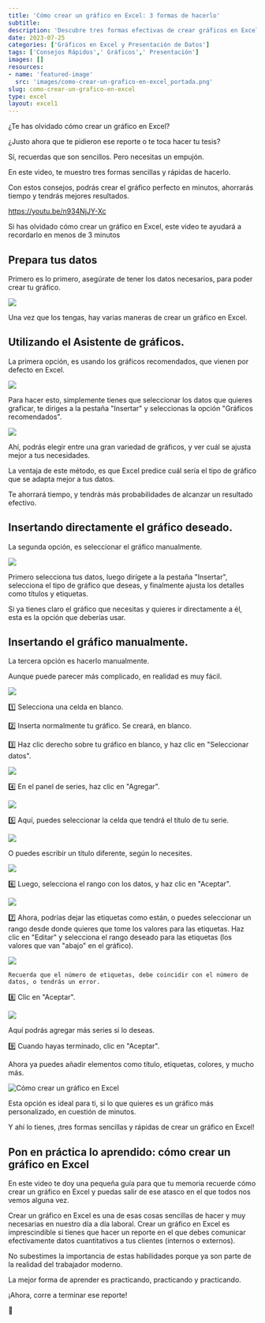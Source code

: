 ```yaml
---
title: 'Cómo crear un gráfico en Excel: 3 formas de hacerlo'
subtitle: 
description: 'Descubre tres formas efectivas de crear gráficos en Excel. Mejora tus habilidades de presentación de datos con estos consejos prácticos.'
date: 2023-07-25
categories: ['Gráficos en Excel y Presentación de Datos']
tags: ['Consejos Rápidos',' Gráficos',' Presentación']
images: []
resources: 
- name: 'featured-image'
  src: 'images/como-crear-un-grafico-en-excel_portada.png'
slug: como-crear-un-grafico-en-excel
type: excel
layout: excel1
---
```


¿Te has olvidado cómo crear un gráfico en Excel?

¿Justo ahora que te pidieron ese reporte o te toca hacer tu tesis?

Sí, recuerdas que son sencillos. Pero necesitas un empujón.

En este video, te muestro tres formas sencillas y rápidas de hacerlo.

Con estos consejos, podrás crear el gráfico perfecto en minutos, ahorrarás tiempo y tendrás mejores resultados.

https://youtu.be/n934NjJY-Xc

Si has olvidado cómo crear un gráfico en Excel, este video te ayudará a recordarlo en menos de 3 minutos

## Prepara tus datos

Primero es lo primero, asegúrate de tener los datos necesarios, para poder crear tu gráfico.

![](images/image.png)

Una vez que los tengas, hay varias maneras de crear un gráfico en Excel.

## Utilizando el Asistente de gráficos.

La primera opción, es usando los gráficos recomendados, que vienen por defecto en Excel.

[![](images/image-1.png)](https://raymundoycaza.com/wp-content/uploads/2023/07/image-1.png)

Para hacer esto, simplemente tienes que seleccionar los datos que quieres graficar, te diriges a la pestaña "Insertar" y seleccionas la opción "Gráficos recomendados".

[![](images/image-2.png)](https://raymundoycaza.com/wp-content/uploads/2023/07/image-2.png)

Ahí, podrás elegir entre una gran variedad de gráficos, y ver cuál se ajusta mejor a tus necesidades.

La ventaja de este método, es que Excel predice cuál sería el tipo de gráfico que se adapta mejor a tus datos.

Te ahorrará tiempo, y tendrás más probabilidades de alcanzar un resultado efectivo.

## Insertando directamente el gráfico deseado.

La segunda opción, es seleccionar el gráfico manualmente.

[![](images/image-4.png)](https://raymundoycaza.com/wp-content/uploads/2023/07/image-4.png)

Primero selecciona tus datos, luego dirígete a la pestaña "Insertar", selecciona el tipo de gráfico que deseas, y finalmente ajusta los detalles como títulos y etiquetas.

Si ya tienes claro el gráfico que necesitas y quieres ir directamente a él, esta es la opción que deberías usar.

## Insertando el gráfico manualmente.

La tercera opción es hacerlo manualmente.

Aunque puede parecer más complicado, en realidad es muy fácil.

[![](images/image-6.png)](https://raymundoycaza.com/wp-content/uploads/2023/07/image-6.png)

1️⃣ Selecciona una celda en blanco.

2️⃣ Inserta normalmente tu gráfico. Se creará, en blanco.

3️⃣ Haz clic derecho sobre tu gráfico en blanco, y haz clic en "Seleccionar datos".

[![](images/image-7.png)](https://raymundoycaza.com/wp-content/uploads/2023/07/image-7.png)

4️⃣ En el panel de series, haz clic en "Agregar".

[![](images/image-8.png)](https://raymundoycaza.com/wp-content/uploads/2023/07/image-8.png)

5️⃣ Aquí, puedes seleccionar la celda que tendrá el título de tu serie.

[![](images/image-9.png)](https://raymundoycaza.com/wp-content/uploads/2023/07/image-9.png)

O puedes escribir un título diferente, según lo necesites.

![](images/image-11.png)

6️⃣ Luego, selecciona el rango con los datos, y haz clic en "Aceptar".

![](images/image-13.png)

7️⃣ Ahora, podrías dejar las etiquetas como están, o puedes seleccionar un rango desde donde quieres que tome los valores para las etiquetas. Haz clic en "Editar" y selecciona el rango deseado para las etiquetas (los valores que van "abajo" en el gráfico).

![](images/image-14.png)

```
Recuerda que el número de etiquetas, debe coincidir con el número de datos, o tendrás un error.
```

8️⃣ Clic en "Aceptar".

![](images/image-15.png)

Aquí podrás agregar más series si lo deseas.

9️⃣ Cuando hayas terminado, clic en "Aceptar".

Ahora ya puedes añadir elementos como título, etiquetas, colores, y mucho más.

![Cómo crear un gráfico en Excel](images/image-16.png)

Esta opción es ideal para ti, si lo que quieres es un gráfico más personalizado, en cuestión de minutos.

Y ahí lo tienes, ¡tres formas sencillas y rápidas de crear un gráfico en Excel!

## Pon en práctica lo aprendido: cómo crear un gráfico en Excel

En este video te doy una pequeña guía para que tu memoria recuerde cómo crear un gráfico en Excel y puedas salir de ese atasco en el que todos nos vemos alguna vez.

Crear un gráfico en Excel es una de esas cosas sencillas de hacer y muy necesarias en nuestro día a día laboral. Crear un gráfico en Excel es imprescindible si tienes que hacer un reporte en el que debes comunicar efectivamente datos cuantitativos a tus clientes (internos o externos).

No subestimes la importancia de estas habilidades porque ya son parte de la realidad del trabajador moderno.

La mejor forma de aprender es practicando, practicando y practicando.

¡Ahora, corre a terminar ese reporte!

🐌

